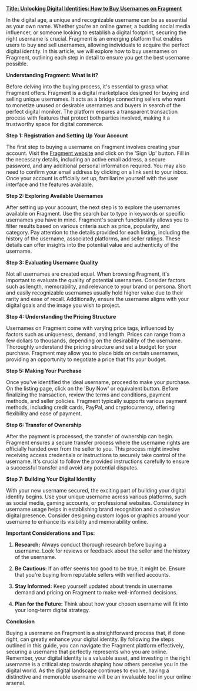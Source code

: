 [**Title: Unlocking Digital Identities: How to Buy Usernames on Fragment**](https://fragment.com)

In the digital age, a unique and recognizable username can be as essential as your own name. Whether you're an online gamer, a budding social media influencer, or someone looking to establish a digital footprint, securing the right username is crucial. Fragment is an emerging platform that enables users to buy and sell usernames, allowing individuals to acquire the perfect digital identity. In this article, we will explore how to buy usernames on Fragment, outlining each step in detail to ensure you get the best username possible.

**Understanding Fragment: What is it?**

Before delving into the buying process, it's essential to grasp what Fragment offers. Fragment is a digital marketplace designed for buying and selling unique usernames. It acts as a bridge connecting sellers who want to monetize unused or desirable usernames and buyers in search of the perfect digital moniker. The platform ensures a transparent transaction process with features that protect both parties involved, making it a trustworthy space for digital commerce.

**Step 1: Registration and Setting Up Your Account**

The first step to buying a username on Fragment involves creating your account. Visit the [Fragment website](https://fragment.com) and click on the 'Sign Up' button. Fill in the necessary details, including an active email address, a secure password, and any additional personal information required. You may also need to confirm your email address by clicking on a link sent to your inbox. Once your account is officially set up, familiarize yourself with the user interface and the features available.

**Step 2: Exploring Available Usernames**

After setting up your account, the next step is to explore the usernames available on Fragment. Use the search bar to type in keywords or specific usernames you have in mind. Fragment's search functionality allows you to filter results based on various criteria such as price, popularity, and category. Pay attention to the details provided for each listing, including the history of the username, associated platforms, and seller ratings. These details can offer insights into the potential value and authenticity of the username.

**Step 3: Evaluating Username Quality**

Not all usernames are created equal. When browsing Fragment, it's important to evaluate the quality of potential usernames. Consider factors such as length, memorability, and relevance to your brand or persona. Short and easily recognizable usernames usually hold higher value due to their rarity and ease of recall. Additionally, ensure the username aligns with your digital goals and the image you wish to project.

**Step 4: Understanding the Pricing Structure**

Usernames on Fragment come with varying price tags, influenced by factors such as uniqueness, demand, and length. Prices can range from a few dollars to thousands, depending on the desirability of the username. Thoroughly understand the pricing structure and set a budget for your purchase. Fragment may allow you to place bids on certain usernames, providing an opportunity to negotiate a price that fits your budget.

**Step 5: Making Your Purchase**

Once you've identified the ideal username, proceed to make your purchase. On the listing page, click on the 'Buy Now' or equivalent button. Before finalizing the transaction, review the terms and conditions, payment methods, and seller policies. Fragment typically supports various payment methods, including credit cards, PayPal, and cryptocurrency, offering flexibility and ease of payment.

**Step 6: Transfer of Ownership**

After the payment is processed, the transfer of ownership can begin. Fragment ensures a secure transfer process where the username rights are officially handed over from the seller to you. This process might involve receiving access credentials or instructions to securely take control of the username. It's crucial to follow the provided instructions carefully to ensure a successful transfer and avoid any potential disputes.

**Step 7: Building Your Digital Identity**

With your new username secured, the exciting part of building your digital identity begins. Use your unique username across various platforms, such as social media, gaming accounts, or professional websites. Consistency in username usage helps in establishing brand recognition and a cohesive digital presence. Consider designing custom logos or graphics around your username to enhance its visibility and memorability online.

**Important Considerations and Tips:**

1. **Research:** Always conduct thorough research before buying a username. Look for reviews or feedback about the seller and the history of the username.

2. **Be Cautious:** If an offer seems too good to be true, it might be. Ensure that you're buying from reputable sellers with verified accounts.

3. **Stay Informed:** Keep yourself updated about trends in username demand and pricing on Fragment to make well-informed decisions.

4. **Plan for the Future:** Think about how your chosen username will fit into your long-term digital strategy.

**Conclusion**

Buying a username on Fragment is a straightforward process that, if done right, can greatly enhance your digital identity. By following the steps outlined in this guide, you can navigate the Fragment platform effectively, securing a username that perfectly represents who you are online. Remember, your digital identity is a valuable asset, and investing in the right username is a critical step towards shaping how others perceive you in the digital world. As the digital landscape continues to evolve, having a distinctive and memorable username will be an invaluable tool in your online arsenal.